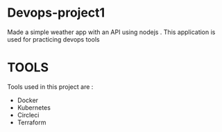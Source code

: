 # Devops-project1
Made a simple weather app with an API using nodejs . This application is used for practicing devops tools

<h1>TOOLS</h1>
Tools used in this project are :
<ul>
<li>Docker</li>
<li>Kubernetes</li>
<li>Circleci</li>
<li>Terraform</li>

